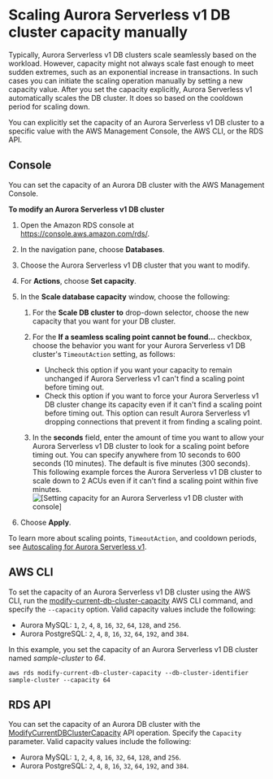 # Scaling Aurora Serverless v1 DB cluster capacity manually<a name="aurora-serverless.setting-capacity"></a>

Typically, Aurora Serverless v1 DB clusters scale seamlessly based on the workload\. However, capacity might not always scale fast enough to meet sudden extremes, such as an exponential increase in transactions\. In such cases you can initiate the scaling operation manually by setting a new capacity value\. After you set the capacity explicitly, Aurora Serverless v1 automatically scales the DB cluster\. It does so based on the cooldown period for scaling down\. 

You can explicitly set the capacity of an Aurora Serverless v1 DB cluster to a specific value with the AWS Management Console, the AWS CLI, or the RDS API\.

## Console<a name="aurora-serverless.setting-capacity.console"></a>

You can set the capacity of an Aurora DB cluster with the AWS Management Console\.

**To modify an Aurora Serverless v1 DB cluster**

1. Open the Amazon RDS console at [https://console\.aws\.amazon\.com/rds/](https://console.aws.amazon.com/rds/)\.

1. In the navigation pane, choose **Databases**\.

1. Choose the Aurora Serverless v1 DB cluster that you want to modify\.

1. For **Actions**, choose **Set capacity**\.

1. In the **Scale database capacity** window, choose the following: 

   1. For the **Scale DB cluster to** drop\-down selector, choose the new capacity that you want for your DB cluster\.

   1. For the **If a seamless scaling point cannot be found\.\.\.** checkbox, choose the behavior you want for your Aurora Serverless v1 DB cluster's `TimeoutAction` setting, as follows: 
      + Uncheck this option if you want your capacity to remain unchanged if Aurora Serverless v1 can't find a scaling point before timing out\.
      + Check this option if you want to force your Aurora Serverless v1 DB cluster change its capacity even if it can't find a scaling point before timing out\. This option can result Aurora Serverless v1 dropping connections that prevent it from finding a scaling point\.

   1. In the **seconds** field, enter the amount of time you want to allow your Aurora Serverless v1 DB cluster to look for a scaling point before timing out\. You can specify anywhere from 10 seconds to 600 seconds \(10 minutes\)\. The default is five minutes \(300 seconds\)\. This following example forces the Aurora Serverless v1 DB cluster to scale down to 2 ACUs even if it can't find a scaling point within five minutes\.   
![\[Setting capacity for an Aurora Serverless v1 DB cluster with console\]](http://docs.aws.amazon.com/AmazonRDS/latest/AuroraUserGuide/images/aurora-serverless-set-capacity.png)

1. Choose **Apply**\.

To learn more about scaling points, `TimeoutAction`, and cooldown periods, see [Autoscaling for Aurora Serverless v1](aurora-serverless.how-it-works.md#aurora-serverless.how-it-works.auto-scaling)\.

## AWS CLI<a name="aurora-serverless.setting-capacity.cli"></a>

To set the capacity of an Aurora Serverless v1 DB cluster using the AWS CLI, run the [modify\-current\-db\-cluster\-capacity](https://docs.aws.amazon.com/cli/latest/reference/rds/modify-current-db-cluster-capacity.html) AWS CLI command, and specify the `--capacity` option\. Valid capacity values include the following:
+ Aurora MySQL: `1`, `2`, `4`, `8`, `16`, `32`, `64`, `128`, and `256`\.
+ Aurora PostgreSQL: `2`, `4`, `8`, `16`, `32`, `64`, `192`, and `384`\.

In this example, you set the capacity of an Aurora Serverless v1 DB cluster named *sample\-cluster* to *64*\.

```
aws rds modify-current-db-cluster-capacity --db-cluster-identifier sample-cluster --capacity 64
```

## RDS API<a name="aurora-serverless.setting-capacity.api"></a>

You can set the capacity of an Aurora DB cluster with the [ModifyCurrentDBClusterCapacity](https://docs.aws.amazon.com/AmazonRDS/latest/APIReference/API_ModifyCurrentDBClusterCapacity.html) API operation\. Specify the `Capacity` parameter\. Valid capacity values include the following:
+ Aurora MySQL: `1`, `2`, `4`, `8`, `16`, `32`, `64`, `128`, and `256`\.
+ Aurora PostgreSQL: `2`, `4`, `8`, `16`, `32`, `64`, `192`, and `384`\.